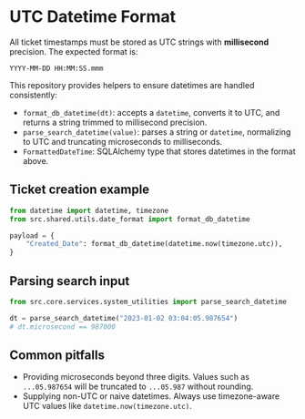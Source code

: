# UTC Datetime Format

All ticket timestamps must be stored as UTC strings with **millisecond** precision. The expected format is:

```
YYYY-MM-DD HH:MM:SS.mmm
```

This repository provides helpers to ensure datetimes are handled consistently:

- `format_db_datetime(dt)`: accepts a `datetime`, converts it to UTC, and returns a string trimmed to millisecond precision.
- `parse_search_datetime(value)`: parses a string or `datetime`, normalizing to UTC and truncating microseconds to milliseconds.
- `FormattedDateTime`: SQLAlchemy type that stores datetimes in the format above.

## Ticket creation example
```python
from datetime import datetime, timezone
from src.shared.utils.date_format import format_db_datetime

payload = {
    "Created_Date": format_db_datetime(datetime.now(timezone.utc)),
}
```

## Parsing search input
```python
from src.core.services.system_utilities import parse_search_datetime

dt = parse_search_datetime("2023-01-02 03:04:05.987654")
# dt.microsecond == 987000
```

## Common pitfalls
- Providing microseconds beyond three digits. Values such as `...05.987654` will be truncated to `...05.987` without rounding.
- Supplying non-UTC or naive datetimes. Always use timezone-aware UTC values like `datetime.now(timezone.utc)`.
